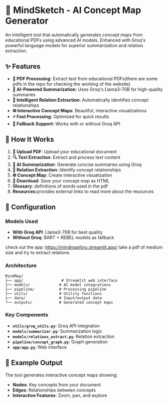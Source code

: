 # 🧠 MindSketch - AI Concept Map Generator

An intelligent tool that automatically generates concept maps from educational PDFs using advanced AI models. Enhanced with Groq's powerful language models for superior summarization and relation extraction.

## ✨ Features

- **📄 PDF Processing**: Extract text from educational PDFs(there are some pdfs in the repo for checking the working of the website)
- **🤖 AI-Powered Summarization**: Uses Groq's Llama3-70B for high-quality summaries
- **🔗 Intelligent Relation Extraction**: Automatically identifies concept relationships
- **🌐 Interactive Concept Maps**: Beautiful, interactive visualizations
- **⚡ Fast Processing**: Optimized for quick results
- **🔄 Fallback Support**: Works with or without Groq API

## 🎯 How It Works

1. **📄 Upload PDF**: Upload your educational document
2. **🔍 Text Extraction**: Extract and process text content
3. **📝 AI Summarization**: Generate concise summaries using Groq
4. **🔗 Relation Extraction**: Identify concept relationships
5. **🌐 Concept Map**: Create interactive visualization
6. **💾 Download**: Save your concept map as HTML
7. **Glossary**: definitions of words used in the pdf
8. **Resources**:provides external links to read more about the resources

## 🔧 Configuration

### Models Used

- **With Groq API**: Llama3-70B for best quality
- **Without Groq**: BART + REBEL models as fallback

check out the app: https://mindmapforu.streamlit.app/
take a pdf of medium size and try to extract relations

### Architecture

```
MindMap/
├── app/                 # Streamlit web interface
├── models/             # AI model integrations
├── pipeline/           # Processing pipeline
├── utils/              # Utility functions
├── data/               # Input/output data
└── outputs/            # Generated concept maps
```

### Key Components

- **`utils/groq_utils.py`**: Groq API integration
- **`models/summarizer.py`**: Summarization logic
- **`models/relations_extract.py`**: Relation extraction
- **`pipeline/concept_graph.py`**: Graph generation
- **`app/app.py`**: Web interface

## 🎨 Example Output
The tool generates interactive concept maps showing:
- **Nodes**: Key concepts from your document
- **Edges**: Relationships between concepts
- **Interactive Features**: Zoom, pan, and explore

